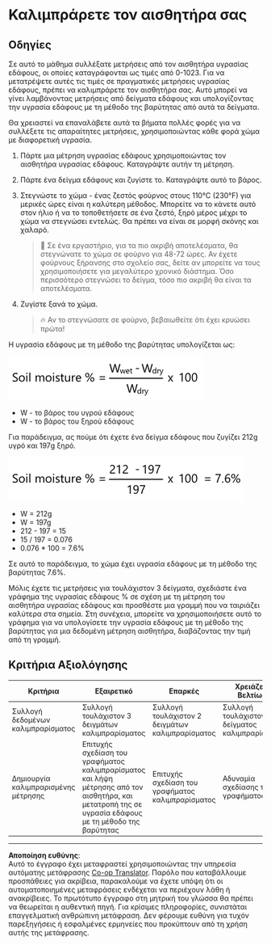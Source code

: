 <!--
CO_OP_TRANSLATOR_METADATA:
{
  "original_hash": "506d21b544d5de47406c89ad496a21cd",
  "translation_date": "2025-08-27T21:46:00+00:00",
  "source_file": "2-farm/lessons/2-detect-soil-moisture/assignment.md",
  "language_code": "el"
}
-->
# Καλιμπράρετε τον αισθητήρα σας

## Οδηγίες

Σε αυτό το μάθημα συλλέξατε μετρήσεις από τον αισθητήρα υγρασίας εδάφους, οι οποίες καταγράφονται ως τιμές από 0-1023. Για να μετατρέψετε αυτές τις τιμές σε πραγματικές μετρήσεις υγρασίας εδάφους, πρέπει να καλιμπράρετε τον αισθητήρα σας. Αυτό μπορεί να γίνει λαμβάνοντας μετρήσεις από δείγματα εδάφους και υπολογίζοντας την υγρασία εδάφους με τη μέθοδο της βαρύτητας από αυτά τα δείγματα.

Θα χρειαστεί να επαναλάβετε αυτά τα βήματα πολλές φορές για να συλλέξετε τις απαραίτητες μετρήσεις, χρησιμοποιώντας κάθε φορά χώμα με διαφορετική υγρασία.

1. Πάρτε μια μέτρηση υγρασίας εδάφους χρησιμοποιώντας τον αισθητήρα υγρασίας εδάφους. Καταγράψτε αυτήν τη μέτρηση.

1. Πάρτε ένα δείγμα εδάφους και ζυγίστε το. Καταγράψτε αυτό το βάρος.

1. Στεγνώστε το χώμα - ένας ζεστός φούρνος στους 110°C (230°F) για μερικές ώρες είναι η καλύτερη μέθοδος. Μπορείτε να το κάνετε αυτό στον ήλιο ή να το τοποθετήσετε σε ένα ζεστό, ξηρό μέρος μέχρι το χώμα να στεγνώσει εντελώς. Θα πρέπει να είναι σε μορφή σκόνης και χαλαρό.

    > 💁 Σε ένα εργαστήριο, για τα πιο ακριβή αποτελέσματα, θα στεγνώνατε το χώμα σε φούρνο για 48-72 ώρες. Αν έχετε φούρνους ξήρανσης στο σχολείο σας, δείτε αν μπορείτε να τους χρησιμοποιήσετε για μεγαλύτερο χρονικό διάστημα. Όσο περισσότερο στεγνώσει το δείγμα, τόσο πιο ακριβή θα είναι τα αποτελέσματα.

1. Ζυγίστε ξανά το χώμα.

    > 🔥 Αν το στεγνώσατε σε φούρνο, βεβαιωθείτε ότι έχει κρυώσει πρώτα!

Η υγρασία εδάφους με τη μέθοδο της βαρύτητας υπολογίζεται ως:

![Η υγρασία εδάφους % είναι το βάρος του υγρού εδάφους μείον το βάρος του ξηρού εδάφους, διαιρεμένο με το βάρος του ξηρού εδάφους, επί 100](../../../../../translated_images/gsm-calculation.6da38c6201eec14e7573bb2647aa18892883193553d23c9d77e5dc681522dfb2.el.png)

* W - το βάρος του υγρού εδάφους
* W - το βάρος του ξηρού εδάφους

Για παράδειγμα, ας πούμε ότι έχετε ένα δείγμα εδάφους που ζυγίζει 212g υγρό και 197g ξηρό.

![Η συμπληρωμένη εξίσωση](../../../../../translated_images/gsm-calculation-example.99f9803b4f29e97668e7c15412136c0c399ab12dbba0b89596fdae9d8aedb6fb.el.png)

* W = 212g
* W = 197g
* 212 - 197 = 15
* 15 / 197 = 0.076
* 0.076 * 100 = 7.6%

Σε αυτό το παράδειγμα, το χώμα έχει υγρασία εδάφους με τη μέθοδο της βαρύτητας 7.6%.

Μόλις έχετε τις μετρήσεις για τουλάχιστον 3 δείγματα, σχεδιάστε ένα γράφημα της υγρασίας εδάφους % σε σχέση με τη μέτρηση του αισθητήρα υγρασίας εδάφους και προσθέστε μια γραμμή που να ταιριάζει καλύτερα στα σημεία. Στη συνέχεια, μπορείτε να χρησιμοποιήσετε αυτό το γράφημα για να υπολογίσετε την υγρασία εδάφους με τη μέθοδο της βαρύτητας για μια δεδομένη μέτρηση αισθητήρα, διαβάζοντας την τιμή από τη γραμμή.

## Κριτήρια Αξιολόγησης

| Κριτήρια | Εξαιρετικό | Επαρκές | Χρειάζεται Βελτίωση |
| -------- | --------- | -------- | ----------------- |
| Συλλογή δεδομένων καλιμπραρίσματος | Συλλογή τουλάχιστον 3 δειγμάτων καλιμπραρίσματος | Συλλογή τουλάχιστον 2 δειγμάτων καλιμπραρίσματος | Συλλογή τουλάχιστον 1 δείγματος καλιμπραρίσματος |
| Δημιουργία καλιμπραρισμένης μέτρησης | Επιτυχής σχεδίαση του γραφήματος καλιμπραρίσματος και λήψη μέτρησης από τον αισθητήρα, και μετατροπή της σε υγρασία εδάφους με τη μέθοδο της βαρύτητας | Επιτυχής σχεδίαση του γραφήματος καλιμπραρίσματος | Αδυναμία σχεδίασης του γραφήματος |

---

**Αποποίηση ευθύνης**:  
Αυτό το έγγραφο έχει μεταφραστεί χρησιμοποιώντας την υπηρεσία αυτόματης μετάφρασης [Co-op Translator](https://github.com/Azure/co-op-translator). Παρόλο που καταβάλλουμε προσπάθειες για ακρίβεια, παρακαλούμε να έχετε υπόψη ότι οι αυτοματοποιημένες μεταφράσεις ενδέχεται να περιέχουν λάθη ή ανακρίβειες. Το πρωτότυπο έγγραφο στη μητρική του γλώσσα θα πρέπει να θεωρείται η αυθεντική πηγή. Για κρίσιμες πληροφορίες, συνιστάται επαγγελματική ανθρώπινη μετάφραση. Δεν φέρουμε ευθύνη για τυχόν παρεξηγήσεις ή εσφαλμένες ερμηνείες που προκύπτουν από τη χρήση αυτής της μετάφρασης.